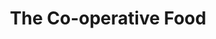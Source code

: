 ---
title: "The Co-operative Food"
url: /bromyard/the-co-operative-food-high-street/
shop: Lebensmittel
---